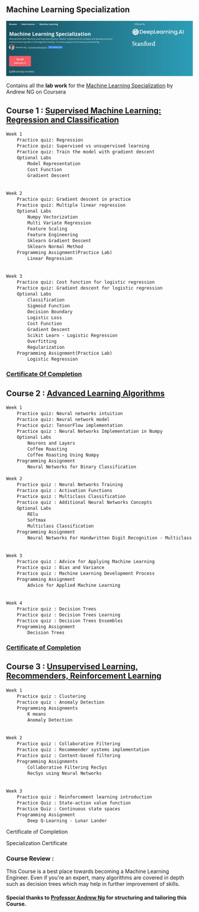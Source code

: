 ## Machine Learning Specialization 

<img alt="Coding" width="1000" src="https://github.com/FAISALKABIR/Coursera_CourseWork/blob/main/Machine%20Learning%20Specialization/resources/title-head.png?raw=true">

Contains all the **lab work** for the [Machine Learning Specialization](https://www.coursera.org/specializations/machine-learning-introduction/?utm_medium=coursera&utm_source=home-page&utm_campaign=mlslaunch2022IN) by Andrew NG on Coursera

## Course 1 : [Supervised Machine Learning: Regression and Classification](https://www.coursera.org/learn/machine-learning?specialization=machine-learning-introduction)


    Week 1
        Practice quiz: Regression
        Practice quiz: Supervised vs unsupervised learning
        Practice quiz: Train the model with gradient descent
        Optional Labs
            Model Representation
            Cost Function
            Gradient Descent


    Week 2
        Practice quiz: Gradient descent in practice
        Practice quiz: Multiple linear regression
        Optional Labs
            Numpy Vectorization
            Multi Variate Regression
            Feature Scaling
            Feature Engineering
            Sklearn Gradient Descent
            Sklearn Normal Method
        Programming Assignment(Practice Lab)
            Linear Regression


    Week 3
        Practice quiz: Cost function for logistic regression
        Practice quiz: Gradient descent for logistic regression
        Optional Labs
            Classification
            Sigmoid Function
            Decision Boundary
            Logistic Loss
            Cost Function
            Gradient Descent
            Scikit Learn - Logistic Regression
            Overfitting
            Regularization
        Programming Assignment(Practice Lab)
            Logistic Regression

### [Certificate Of Completion](https://www.coursera.org/account/accomplishments/verify/5E8GJMBXJ3D4)

## Course 2 : [Advanced Learning Algorithms](https://github.com/FAISALKABIR/Coursera_CourseWork/tree/main/Machine%20Learning%20Specialization/Advance%20Learning%20Algorithm)

    Week 1
        Practice quiz: Neural networks intuition
        Practice quiz: Neural network model
        Practice quiz: TensorFlow implementation
        Practice quiz : Neural Networks Implementation in Numpy
        Optional Labs
            Neurons and Layers
            Coffee Roasting
            Coffee Roasting Using Numpy
        Programming Assignment
            Neural Networks for Binary Classification

    Week 2
        Practice quiz : Neural Networks Training
        Practice quiz : Activation Functions
        Practice quiz : Multiclass Classification
        Practice quiz : Additional Neural Networks Concepts
        Optional Labs
            RElu
            Softmax
            Multiclass Classification
        Programming Assignment
            Neural Networks For Handwritten Digit Recognition - Multiclass


    Week 3
        Practice quiz : Advice for Applying Machine Learning
        Practice quiz : Bias and Variance
        Practice quiz : Machine Learning Development Process
        Programming Assignment
            Advice for Applied Machine Learning


    Week 4
        Practice quiz : Decision Trees
        Practice quiz : Decision Trees Learning
        Practice quiz : Decision Trees Ensembles
        Programming Assignment
            Decision Trees

### [Certificate of Completion](https://www.coursera.org/account/accomplishments/verify/AR57SKWBPR64)

## Course 3 : [Unsupervised Learning, Recommenders, Reinforcement Learning](https://github.com/FAISALKABIR/Coursera_CourseWork/tree/main/Machine%20Learning%20Specialization/Unsupervised%20Learning%2C%20Recommenders%2C%20Reinforcement%20Learning)

    Week 1
        Practice quiz : Clustering
        Practice quiz : Anomaly Detection
        Programming Assignments
            K means
            Anomaly Detection


    Week 2
        Practice quiz : Collaborative Filtering
        Practice quiz : Recommender systems implementation
        Practice quiz : Content-based filtering
        Programming Assignments
            Collaborative Filtering RecSys
            RecSys using Neural Networks


    Week 3
        Practice quiz : Reinforcement learning introduction
        Practice Quiz : State-action value function
        Practice Quiz : Continuous state spaces
        Programming Assignment
            Deep Q-Learning - Lunar Lander

Certificate of Completion

Specialization Certificate

### Course Review :

This Course is a best place towards becoming a Machine Learning Engineer. Even if you're an expert, many algorithms are covered in depth such as decision trees which may help in further improvement of skills.

#### Special thanks to [Professor Andrew Ng](https://www.andrewng.org/) for structuring and tailoring this Course.

